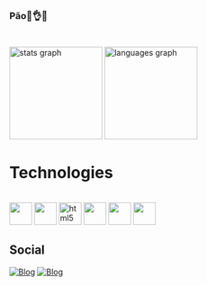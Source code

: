 ### Pão🥖👌🥴

#
<div>
  <img src="https://github-readme-stats.vercel.app/api?username=gabriellopez77&hide_title=false&hide_rank=false&show_icons=true&include_all_commits=true&count_private=true&disable_animations=false&theme=dracula&locale=en&hide_border=false" height="165" alt="stats graph"/>
  <img src="https://github-readme-stats.vercel.app/api/top-langs?username=gabriellopez77&locale=en&hide_title=false&layout=compact&card_width=320&langs_count=5&theme=dracula&hide_border=false" height="165" alt="languages graph"/>
</div>


# Technologies
<div style="display: inline_block"><br/>
    <img width = 40 height = 40 src="https://cdn.jsdelivr.net/gh/devicons/devicon@latest/icons/html5/html5-original.svg" />
    <img width = 40 height = 40 src="https://cdn.jsdelivr.net/gh/devicons/devicon@latest/icons/css3/css3-original.svg" />      
    <img width = 40 height = 40 alt="html5", src="https://cdn.jsdelivr.net/gh/devicons/devicon@latest/icons/javascript/javascript-original.svg"/>
    <img width = 40 height = 40 src="https://cdn.jsdelivr.net/gh/devicons/devicon@latest/icons/typescript/typescript-original.svg" />       
    <img width = 40 height = 40 src="https://cdn.jsdelivr.net/gh/devicons/devicon@latest/icons/cplusplus/cplusplus-original.svg" />
    <img width = 40 height = 40 src="https://cdn.jsdelivr.net/gh/devicons/devicon@latest/icons/csharp/csharp-original.svg" />
          
</div>

## Social

[![Blog](https://img.shields.io/badge/Instagram-E4405F?style=for-the-badge&logo=instagram&logoColor=white)](https://instagram.com/augy_biel)
[![Blog](https://img.shields.io/badge/Twitter-1DA1F2?style=for-the-badge&logo=twitter&logoColor=white)](https://x.com/Augy_Biel)
